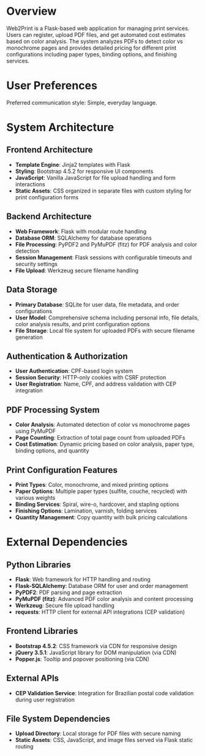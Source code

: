 # Overview

Web2Print is a Flask-based web application for managing print services. Users can register, upload PDF files, and get automated cost estimates based on color analysis. The system analyzes PDFs to detect color vs monochrome pages and provides detailed pricing for different print configurations including paper types, binding options, and finishing services.

# User Preferences

Preferred communication style: Simple, everyday language.

# System Architecture

## Frontend Architecture
- **Template Engine**: Jinja2 templates with Flask
- **Styling**: Bootstrap 4.5.2 for responsive UI components
- **JavaScript**: Vanilla JavaScript for file upload handling and form interactions
- **Static Assets**: CSS organized in separate files with custom styling for print configuration forms

## Backend Architecture
- **Web Framework**: Flask with modular route handling
- **Database ORM**: SQLAlchemy for database operations
- **File Processing**: PyPDF2 and PyMuPDF (fitz) for PDF analysis and color detection
- **Session Management**: Flask sessions with configurable timeouts and security settings
- **File Upload**: Werkzeug secure filename handling

## Data Storage
- **Primary Database**: SQLite for user data, file metadata, and order configurations
- **User Model**: Comprehensive schema including personal info, file details, color analysis results, and print configuration options
- **File Storage**: Local file system for uploaded PDFs with secure filename generation

## Authentication & Authorization
- **User Authentication**: CPF-based login system
- **Session Security**: HTTP-only cookies with CSRF protection
- **User Registration**: Name, CPF, and address validation with CEP integration

## PDF Processing System
- **Color Analysis**: Automated detection of color vs monochrome pages using PyMuPDF
- **Page Counting**: Extraction of total page count from uploaded PDFs
- **Cost Estimation**: Dynamic pricing based on color analysis, paper type, binding options, and quantity

## Print Configuration Features
- **Print Types**: Color, monochrome, and mixed printing options
- **Paper Options**: Multiple paper types (sulfite, couche, recycled) with various weights
- **Binding Services**: Spiral, wire-o, hardcover, and stapling options
- **Finishing Options**: Lamination, varnish, folding services
- **Quantity Management**: Copy quantity with bulk pricing calculations

# External Dependencies

## Python Libraries
- **Flask**: Web framework for HTTP handling and routing
- **Flask-SQLAlchemy**: Database ORM for user and order management
- **PyPDF2**: PDF parsing and page extraction
- **PyMuPDF (fitz)**: Advanced PDF color analysis and content processing
- **Werkzeug**: Secure file upload handling
- **requests**: HTTP client for external API integrations (CEP validation)

## Frontend Libraries
- **Bootstrap 4.5.2**: CSS framework via CDN for responsive design
- **jQuery 3.5.1**: JavaScript library for DOM manipulation (via CDN)
- **Popper.js**: Tooltip and popover positioning (via CDN)

## External APIs
- **CEP Validation Service**: Integration for Brazilian postal code validation during user registration

## File System Dependencies
- **Upload Directory**: Local storage for PDF files with secure naming
- **Static Assets**: CSS, JavaScript, and image files served via Flask static routing
